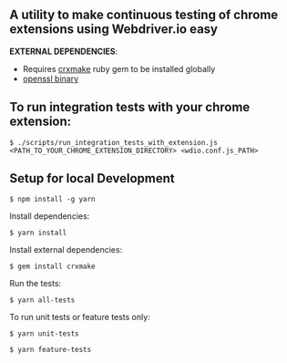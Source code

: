 ## A utility to make continuous testing of chrome extensions using Webdriver.io easy

**EXTERNAL DEPENDENCIES**: 
- Requires [crxmake](https://github.com/Constellation/crxmake) ruby gem to be installed globally
- [openssl binary](https://www.openssl.org/source/)

## To run integration tests with your chrome extension:

```
$ ./scripts/run_integration_tests_with_extension.js <PATH_TO_YOUR_CHROME_EXTENSION_DIRECTORY> <wdio.conf.js_PATH>
```

## Setup for local Development

```
$ npm install -g yarn
```

Install dependencies:
```
$ yarn install
```

Install external dependencies:

```
$ gem install crxmake
```

Run the tests:
```
$ yarn all-tests
```

To run unit tests or feature tests only:

```
$ yarn unit-tests
```

```
$ yarn feature-tests
```
